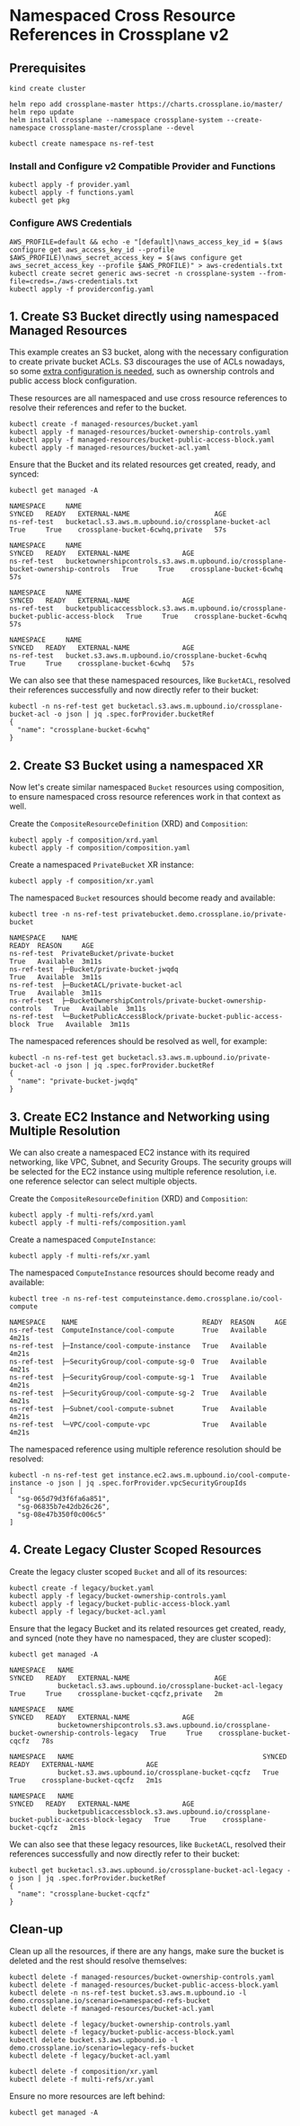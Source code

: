 # Namespaced Cross Resource References in Crossplane v2

## Prerequisites
```
kind create cluster

helm repo add crossplane-master https://charts.crossplane.io/master/
helm repo update
helm install crossplane --namespace crossplane-system --create-namespace crossplane-master/crossplane --devel

kubectl create namespace ns-ref-test
```

### Install and Configure v2 Compatible Provider and Functions
```
kubectl apply -f provider.yaml
kubectl apply -f functions.yaml
kubectl get pkg
```

### Configure AWS Credentials
```
AWS_PROFILE=default && echo -e "[default]\naws_access_key_id = $(aws configure get aws_access_key_id --profile $AWS_PROFILE)\naws_secret_access_key = $(aws configure get aws_secret_access_key --profile $AWS_PROFILE)" > aws-credentials.txt
kubectl create secret generic aws-secret -n crossplane-system --from-file=creds=./aws-credentials.txt
kubectl apply -f providerconfig.yaml
```

## 1. Create S3 Bucket directly using namespaced Managed Resources

This example creates an S3 bucket, along with the necessary configuration to
create private bucket ACLs. S3 discourages the use of ACLs nowadays, so some
[extra configuration is
needed](https://www.learnaws.org/2023/08/26/aws-s3-bucket-does-not-allow-acls/),
such as ownership controls and public access block configuration.

These resources are all namespaced and use cross resource references to resolve
their references and refer to the bucket.
```
kubectl create -f managed-resources/bucket.yaml
kubectl apply -f managed-resources/bucket-ownership-controls.yaml
kubectl apply -f managed-resources/bucket-public-access-block.yaml
kubectl apply -f managed-resources/bucket-acl.yaml
```

Ensure that the Bucket and its related resources get created, ready, and synced:
```
kubectl get managed -A

NAMESPACE     NAME                                                  SYNCED   READY   EXTERNAL-NAME                     AGE
ns-ref-test   bucketacl.s3.aws.m.upbound.io/crossplane-bucket-acl   True     True    crossplane-bucket-6cwhq,private   57s

NAMESPACE     NAME                                                                               SYNCED   READY   EXTERNAL-NAME             AGE
ns-ref-test   bucketownershipcontrols.s3.aws.m.upbound.io/crossplane-bucket-ownership-controls   True     True    crossplane-bucket-6cwhq   57s

NAMESPACE     NAME                                                                                SYNCED   READY   EXTERNAL-NAME             AGE
ns-ref-test   bucketpublicaccessblock.s3.aws.m.upbound.io/crossplane-bucket-public-access-block   True     True    crossplane-bucket-6cwhq   57s

NAMESPACE     NAME                                                 SYNCED   READY   EXTERNAL-NAME             AGE
ns-ref-test   bucket.s3.aws.m.upbound.io/crossplane-bucket-6cwhq   True     True    crossplane-bucket-6cwhq   57s
```

We can also see that these namespaced resources, like `BucketACL`, resolved
their references successfully and now directly refer to their bucket:
```
kubectl -n ns-ref-test get bucketacl.s3.aws.m.upbound.io/crossplane-bucket-acl -o json | jq .spec.forProvider.bucketRef
{
  "name": "crossplane-bucket-6cwhq"
}
```

## 2. Create S3 Bucket using a namespaced XR

Now let's create similar namespaced `Bucket` resources using composition, to
ensure namespaced cross resource references work in that context as well.

Create the `CompositeResourceDefinition` (XRD) and `Composition`:
```
kubectl apply -f composition/xrd.yaml
kubectl apply -f composition/composition.yaml
```

Create a namespaced `PrivateBucket` XR instance:
```
kubectl apply -f composition/xr.yaml
```

The namespaced `Bucket` resources should become ready and available:
```
kubectl tree -n ns-ref-test privatebucket.demo.crossplane.io/private-bucket

NAMESPACE    NAME                                                          READY  REASON     AGE
ns-ref-test  PrivateBucket/private-bucket                                  True   Available  3m11s
ns-ref-test  ├─Bucket/private-bucket-jwqdq                                 True   Available  3m11s
ns-ref-test  ├─BucketACL/private-bucket-acl                                True   Available  3m11s
ns-ref-test  ├─BucketOwnershipControls/private-bucket-ownership-controls   True   Available  3m11s
ns-ref-test  └─BucketPublicAccessBlock/private-bucket-public-access-block  True   Available  3m11s
```

The namespaced references should be resolved as well, for example:
```
kubectl -n ns-ref-test get bucketacl.s3.aws.m.upbound.io/private-bucket-acl -o json | jq .spec.forProvider.bucketRef
{
  "name": "private-bucket-jwqdq"
}
```

## 3. Create EC2 Instance and Networking using Multiple Resolution

We can also create a namespaced EC2 instance with its required networking, like VPC,
Subnet, and Security Groups. The security groups will be selected for the EC2
instance using multiple reference resolution, i.e. one reference selector can
select multiple objects.

Create the `CompositeResourceDefinition` (XRD) and `Composition`:
```
kubectl apply -f multi-refs/xrd.yaml
kubectl apply -f multi-refs/composition.yaml
```

Create a namespaced `ComputeInstance`:
```
kubectl apply -f multi-refs/xr.yaml
```

The namespaced `ComputeInstance` resources should become ready and available:
```
kubectl tree -n ns-ref-test computeinstance.demo.crossplane.io/cool-compute

NAMESPACE    NAME                               READY  REASON     AGE
ns-ref-test  ComputeInstance/cool-compute       True   Available  4m21s
ns-ref-test  ├─Instance/cool-compute-instance   True   Available  4m21s
ns-ref-test  ├─SecurityGroup/cool-compute-sg-0  True   Available  4m21s
ns-ref-test  ├─SecurityGroup/cool-compute-sg-1  True   Available  4m21s
ns-ref-test  ├─SecurityGroup/cool-compute-sg-2  True   Available  4m21s
ns-ref-test  ├─Subnet/cool-compute-subnet       True   Available  4m21s
ns-ref-test  └─VPC/cool-compute-vpc             True   Available  4m21s
```

The namespaced reference using multiple reference resolution should be resolved:
```
kubectl -n ns-ref-test get instance.ec2.aws.m.upbound.io/cool-compute-instance -o json | jq .spec.forProvider.vpcSecurityGroupIds
[
  "sg-065d79d3f6fa6a851",
  "sg-06835b7e42db26c26",
  "sg-08e47b350f0c006c5"
]
```

## 4. Create Legacy Cluster Scoped Resources

Create the legacy cluster scoped `Bucket` and all of its resources:
```
kubectl create -f legacy/bucket.yaml
kubectl apply -f legacy/bucket-ownership-controls.yaml
kubectl apply -f legacy/bucket-public-access-block.yaml
kubectl apply -f legacy/bucket-acl.yaml
```

Ensure that the legacy Bucket and its related resources get created, ready, and
synced (note they have no namespaced, they are cluster scoped):
```
kubectl get managed -A

NAMESPACE   NAME                                                       SYNCED   READY   EXTERNAL-NAME                     AGE
            bucketacl.s3.aws.upbound.io/crossplane-bucket-acl-legacy   True     True    crossplane-bucket-cqcfz,private   2m

NAMESPACE   NAME                                                                                    SYNCED   READY   EXTERNAL-NAME             AGE
            bucketownershipcontrols.s3.aws.upbound.io/crossplane-bucket-ownership-controls-legacy   True     True    crossplane-bucket-cqcfz   78s

NAMESPACE   NAME                                               SYNCED   READY   EXTERNAL-NAME             AGE
            bucket.s3.aws.upbound.io/crossplane-bucket-cqcfz   True     True    crossplane-bucket-cqcfz   2m1s

NAMESPACE   NAME                                                                                     SYNCED   READY   EXTERNAL-NAME             AGE
            bucketpublicaccessblock.s3.aws.upbound.io/crossplane-bucket-public-access-block-legacy   True     True    crossplane-bucket-cqcfz   2m1s
```

We can also see that these legacy resources, like `BucketACL`, resolved
their references successfully and now directly refer to their bucket:
```
kubectl get bucketacl.s3.aws.upbound.io/crossplane-bucket-acl-legacy -o json | jq .spec.forProvider.bucketRef
{
  "name": "crossplane-bucket-cqcfz"
}
```

## Clean-up

Clean up all the resources, if there are any hangs, make sure the bucket is
deleted and the rest should resolve themselves:
```
kubectl delete -f managed-resources/bucket-ownership-controls.yaml
kubectl delete -f managed-resources/bucket-public-access-block.yaml
kubectl delete -n ns-ref-test bucket.s3.aws.m.upbound.io -l demo.crossplane.io/scenario=namespaced-refs-bucket
kubectl delete -f managed-resources/bucket-acl.yaml
```

```
kubectl delete -f legacy/bucket-ownership-controls.yaml
kubectl delete -f legacy/bucket-public-access-block.yaml
kubectl delete bucket.s3.aws.upbound.io -l demo.crossplane.io/scenario=legacy-refs-bucket
kubectl delete -f legacy/bucket-acl.yaml
```

```
kubectl delete -f composition/xr.yaml
kubectl delete -f multi-refs/xr.yaml
```

Ensure no more resources are left behind:
```
kubectl get managed -A
```